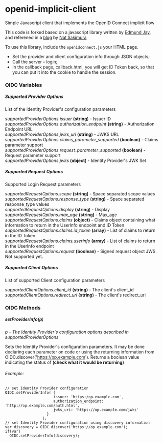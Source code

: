 # openid-implicit-client

Simple Javascript client that implements the OpenID Connect implicit flow

This code is forked based on a javascript library written by
[Edmund Jay](https://www.linkedin.com/in/edmundjay), and referened in a
[blog](https://nat.sakimura.org/2014/12/10/making-a-javascript-openid-connect-client/)
by [Nat Sakimura](https://twitter.com/_nat_en)

To use this library, include the `openidconnect.js` your HTML page.

* Set the provider and client configuration info through JSON objects;
* Call the server – login;
* In the callback page, callback.html, you will get ID Token back,
so that you can put it into the cookie to handle the session.

### OIDC Variables

##### Supported Provider Options

List of the Identity Provider's configuration parameters <br>

*supportedProviderOptions.issuer* **(string)** - Issuer ID <br>
*supportedProviderOptions.authorization_endpoint* **(string)** - Authorization Endpoint URL <br>
*supportedProviderOptions.jwks_uri* **(string)** - JWKS URL <br>
*supportedProviderOptions.claims_parameter_supported* **(boolean)** - Claims parameter support <br>
*supportedProviderOptions.request_parameter_supported* **(boolean)** - Request parameter support <br>
*supportedProviderOptions.jwks* **(object)** - Identity Provider's JWK Set <br>

##### Supported Request Options

Supported Login Request parameters <br>

*supportedRequestOptions.scope* **(string)** - Space separated scope values<br>
*supportedRequestOptions.response_type* **(string)** - Space separated response_type values<br>
*supportedRequestOptions.display* **(string)** - Display<br>
*supportedRequestOptions.max_age* **(string)** - Max_age<br>
*supportedRequestOptions.claims* **(object)**  - Claims object containing what information to return in the UserInfo endpoint and ID Token<br>
*supportedRequestOptions.claims.id_token* **(array)** - List of claims to return in the ID Token<br>
*supportedRequestOptions.claims.userinfo* **(array)** - List of claims to return in the UserInfo endpoint<br>
*supportedRequestOptions.request* **(boolean)** - Signed request object JWS. Not supported yet.<br>

##### Supported Client Options

List of supported Client configuration parameters <br>

*supportedClientOptions.client_id* **(string)** - The client's client_id <br>
*supportedClientOptions.redirect_uri* **(string)** - The client's redirect_uri <br>

### OIDC Methods

##### setProviderInfo(p)
_p - The Identity Provider's configuration options described in supportedProviderOptions_ <br>

Sets the Identity Provider's configuration parameters. It may be done declaring each parameter on code or using the returning information from OIDC.discover('https://op.example.com'). Returns a boolean value indicating the status of **(check what it would be returning)** <br>

###### Example:
    // set Identity Provider configuration
    OIDC.setProviderInfo( {
                          issuer: 'https:/op.example.com',
                          authorization_endpoint: 'http://op.example.com/auth.html',
                          jwks_uri: 'https://op.example.com/jwks'
                       }
                     );
    // set Identity Provider configuration using discovery information
    var discovery = OIDC.discover('https://op.example.com');
    if(var)
      OIDC.setProviderInfo(discovery);

